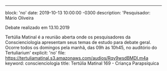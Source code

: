 ---
block: 'no'
date: 2019-10-13 10:00:00 -0300
description: 'Pesquisador: Mário Oliveira

  Debate realizado em 13.10.2019


  Tertúlia Matinal é a reunião aberta onde os pesquisadores da Conscienciologia apresentam
  seus temas de estudo para debate geral. Ocorre todos os domingos pela manhã, das
  09h às 10h45, no auditório do Tertuliarium'
explicit: 'no'
file: https://tertuliamatinal.s3.amazonaws.com/audios/Rqy9wsdBMDI.m4a
keyword: conscienciologia
title: Tertúlia Matinal 169 - Criança Parapsíquica
